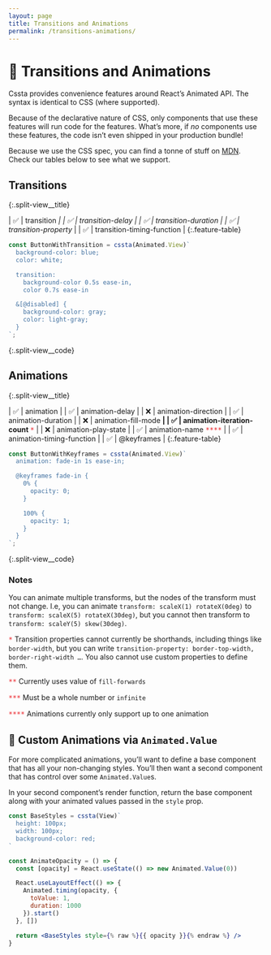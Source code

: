 ```yaml
---
layout: page
title: Transitions and Animations
permalink: /transitions-animations/
---
```


<style>
.note {
  color: #EA2027;
  font: 10pt/12pt 'Source Code Pro', monospace;
}

.feature-table {
  width: 100%;
  font: 10pt/12pt 'Source Code Pro', monospace;
}

@media screen and (min-width: 1279px) {
  .split-view {
    display: flex;
    margin: 32pt calc(-1 * var(--gutter));
    align-items: center;
  }

    .split-view__container {
      flex: 1 1 0;
      margin: 0 var(--gutter);
    }

    .split-view__container--last {
      order: 2;
    }

    .split-view__title {
      text-align: center;
      margin: 0 0 32pt;
    }

    .split-view__code pre {
      margin: 0;
    }
}
</style>

# 🍿 Transitions and Animations

Cssta provides convenience features around React’s Animated API. The syntax is identical to CSS (where supported).

Because of the declarative nature of CSS, only components that use these features will run code for the features. What’s more, if _no_ components use these features, the code isn’t even shipped in your production bundle!

Because we use the CSS spec, you can find a tonne of stuff on [MDN](https://developer.mozilla.org/en-US/docs/Web/CSS/animation). Check our tables below to see what we support.

<div class="split-view">
<div class="split-view__container" markdown="block">

## Transitions

{:.split-view\_\_title}

| ✅ | transition <span class="note">_</span> |
| ✅ | transition-delay |
| ✅ | transition-duration |
| ✅ | transition-property <span class="note">_</span> |
| ✅ | transition-timing-function |
{:.feature-table}

</div>
<div class="split-view__container" markdown="block">

```jsx
const ButtonWithTransition = cssta(Animated.View)`
  background-color: blue;
  color: white;

  transition:
    background-color 0.5s ease-in,
    color 0.7s ease-in

  &[@disabled] {
    background-color: gray;
    color: light-gray;
  }
`;
```

{:.split-view\_\_code}

</div>
</div>

<div class="split-view">
<div class="split-view__container split-view__container--last" markdown="block">

## Animations

{:.split-view\_\_title}

| ✅ | animation |
| ✅ | animation-delay |
| ❌ | animation-direction |
| ✅ | animation-duration |
| ❌ | animation-fill-mode <span class="note">**</span> |
| ✅ | animation-iteration-count <span class="note">\***</span> |
| ❌ | animation-play-state |
| ✅ | animation-name <span class="note">\*\*\*\*</span> |
| ✅ | animation-timing-function |
| ✅ | @keyframes |
{:.feature-table}

</div>
<div class="split-view__container" markdown="block">

```jsx
const ButtonWithKeyframes = cssta(Animated.View)`
  animation: fade-in 1s ease-in;

  @keyframes fade-in {
    0% {
      opacity: 0;
    }

    100% {
      opacity: 1;
    }
  }
`;
```

{:.split-view\_\_code}

</div>
</div>

### Notes

You can animate multiple transforms, but the nodes of the transform must not change. I.e, you can animate `transform: scaleX(1) rotateX(0deg)` to `transform: scaleX(5) rotateX(30deg)`, but you cannot then transform to `transform: scaleY(5) skew(30deg)`.

<span class="note">\*</span> Transition properties cannot currently be shorthands, including things like `border-width`, but you can write `transition-property: border-top-width, border-right-width …`. You also cannot use custom properties to define them.

<span class="note">\*\*</span> Currently uses value of `fill-forwards`

<span class="note">\*\*\*</span> Must be a whole number or `infinite`

<span class="note">\*\*\*\*</span> Animations currently only support up to one animation

## 🎥 Custom Animations via `Animated.Value`

For more complicated animations, you’ll want to define a base component that has all your non-changing styles. You’ll then want a second component that has control over some `Animated.Value`s.

In your second component’s render function, return the base component along with your animated values passed in the `style` prop.

```jsx
const BaseStyles = cssta(View)`
  height: 100px;
  width: 100px;
  background-color: red;
`

const AnimateOpacity = () => {
  const [opacity] = React.useState(() => new Animated.Value(0))

  React.useLayoutEffect(() => {
    Animated.timing(opacity, {
      toValue: 1,
      duration: 1000
    }).start()
  }, [])

  return <BaseStyles style={% raw %}{{ opacity }}{% endraw %} />
}
```
